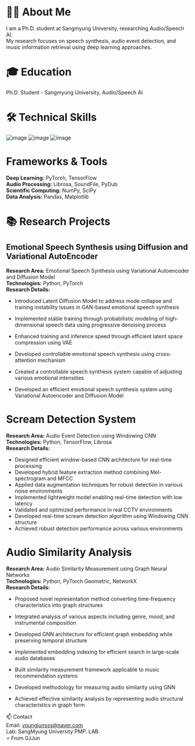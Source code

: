 # 🧑‍💻 About Me
I am a Ph.D. student at Sangmyung University, researching Audio/Speech AI.  
My research focuses on speech synthesis, audio event detection, and music information retrieval using deep learning approaches.  

# 🎓 Education

Ph.D. Student - Sangmyung University, Audio/Speech AI  

# 🛠 Technical Skills
![image](https://github.com/user-attachments/assets/db580c00-c238-4cd9-8aa0-2a502394ecff)
![image](https://github.com/user-attachments/assets/6384d5bb-58bf-42c4-914a-810adadb9d03)
![image](https://github.com/user-attachments/assets/232e2281-e756-46fc-9741-ed44847bdc4f)

# Frameworks & Tools  

**Deep Learning:** PyTorch, TensorFlow  
**Audio Processing:** Librosa, SoundFile, PyDub  
**Scientific Computing:** NumPy, SciPy  
**Data Analysis:** Pandas, Matplotlib    

# 📚 Research Projects  
## Emotional Speech Synthesis using Diffusion and Variational AutoEncoder  

**Research Area:** Emotional Speech Synthesis using Variational Autoencoder and Diffusion Model  
**Technologies:** Python, PyTorch  
**Research Details:**  

* Introduced Latent Diffusion Model to address mode collapse and training instability issues in GAN-based emotional speech synthesis  
* Implemented stable training through probabilistic modeling of high-dimensional speech data using progressive denoising process  
* Enhanced training and inference speed through efficient latent space compression using VAE  
* Developed controllable emotional speech synthesis using cross-attention mechanism  
* Created a controllable speech synthesis system capable of adjusting various emotional intensities  


* Developed an efficient emotional speech synthesis system using Variational Autoencoder and Diffusion Model  

# Scream Detection System  

**Research Area:** Audio Event Detection using Windowing CNN  
**Technologies:** Python, TensorFlow, Librosa  
**Research Details:**  

* Designed efficient window-based CNN architecture for real-time processing  
* Developed hybrid feature extraction method combining Mel-spectrogram and MFCC  
* Applied data augmentation techniques for robust detection in various noise environments  
* Implemented lightweight model enabling real-time detection with low latency  
* Validated and optimized performance in real CCTV environments  
* Developed real-time scream detection algorithm using Windowing CNN structure  
* Achieved robust detection performance across various environments  



# Audio Similarity Analysis  

**Research Area:** Audio Similarity Measurement using Graph Neural Networks  
**Technologies:** Python, PyTorch Geometric, NetworkX  
**Research Details:**  

* Proposed novel representation method converting time-frequency characteristics into graph structures  
* Integrated analysis of various aspects including genre, mood, and instrumental composition  
* Developed GNN architecture for efficient graph embedding while preserving temporal structure  
* Implemented embedding indexing for efficient search in large-scale audio databases  
* Built similarity measurement framework applicable to music recommendation systems  


* Developed methodology for measuring audio similarity using GNN  
* Achieved effective similarity analysis by representing audio structural characteristics in graph form  

📫 Contact  
Email: youngjunsss@naver.com  
Lab: SangMyung University PMP. LAB.  
⭐️ From 0JJun
